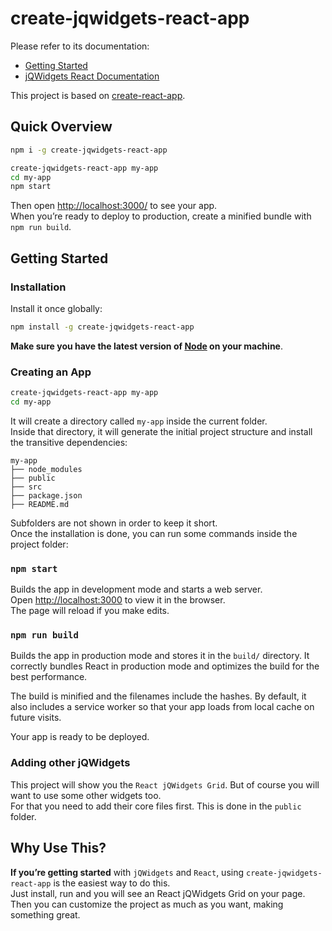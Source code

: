 # create-jqwidgets-react-app
Please refer to its documentation:
  - [Getting Started](https://github.com/jqwidgets/create-jqwidgets-react-app/blob/master/README.md#getting-started) 
  - [jQWidgets React Documentation](http://www.jqwidgets.com/reactjs-components-documentation/)

This project is based on [create-react-app](https://github.com/facebookincubator/create-react-app).

## Quick Overview
```sh
npm i -g create-jqwidgets-react-app 

create-jqwidgets-react-app my-app
cd my-app
npm start
```

Then open [http://localhost:3000/](http://localhost:3000/) to see your app.<br>
When you’re ready to deploy to production, create a minified bundle with `npm run build`.

## Getting Started

### Installation

Install it once globally:

```sh
npm install -g create-jqwidgets-react-app
```

**Make sure you have the latest version of [Node](https://nodejs.org/en/) on your machine**.

### Creating an App

```sh
create-jqwidgets-react-app my-app
cd my-app
```

It will create a directory called `my-app` inside the current folder.<br>
Inside that directory, it will generate the initial project structure and install the transitive dependencies:

```
my-app
├── node_modules
├── public
├── src
├── package.json
├── README.md
```

Subfolders are not shown in order to keep it short.<br>
Once the installation is done, you can run some commands inside the project folder:

### `npm start`
Builds the app in development mode and starts a web server. <br />
Open [http://localhost:3000](http://localhost:3000) to view it in the browser. <br />
The page will reload if you make edits.

### `npm run build`
Builds the app in production mode and stores it in the `build/` directory.
It correctly bundles React in production mode and optimizes the build for the best performance.

The build is minified and the filenames include the hashes.
By default, it also includes a service worker so that your app loads from local cache on future visits.

Your app is ready to be deployed.

### Adding other jQWidgets

This project will show you the `React jQWidgets Grid`. But of course you will want to use some other widgets too. <br />
For that you need to add their core files first. This is done in the `public` folder. <br />

## Why Use This?

**If you’re getting started** with `jQWidgets` and `React`, using `create-jqwidgets-react-app` is the easiest way to do this.  <br />
Just install, run and you will see an React jQWidgets Grid on your page. <br />
Then you can customize the project as much as you want, making something great.
